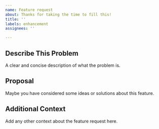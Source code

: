 ```yaml
---
name: Feature request
about: Thanks for taking the time to fill this!
title: ''
labels: enhancement
assignees: ''

---
```


## Describe This Problem
A clear and concise description of what the problem is.

## Proposal
Maybe you have considered some ideas or solutions about this feature.

## Additional Context
Add any other context about the feature request here.
